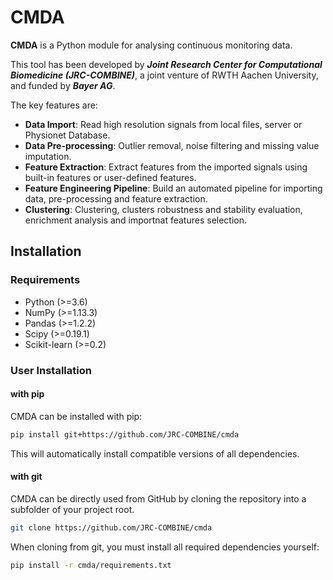 # CMDA

**CMDA** is a Python module for analysing continuous monitoring data.

This tool has been developed by ***Joint Research Center for Computational Biomedicine (JRC-COMBINE)***, a joint venture of RWTH Aachen University, and funded by ***Bayer AG***.

The key features are:

* **Data Import**: Read high resolution signals from local files, server or Physionet Database.
* **Data Pre-processing**: Outlier removal, noise filtering and missing value imputation.
* **Feature Extraction**: Extract features from the imported signals using built-in features or user-defined features.
* **Feature Engineering Pipeline**: Build an automated pipeline for importing data, pre-processing and feature extraction.
* **Clustering**: Clustering, clusters robustness and stability evaluation, enrichment analysis and importnat features selection.

## Installation

### Requirements
* Python (>=3.6)
* NumPy (>=1.13.3)
* Pandas (>=1.2.2)
* Scipy (>=0.19.1)
* Scikit-learn (>=0.2)

### User Installation
#### with pip
CMDA can be installed with pip:
```bash
pip install git+https://github.com/JRC-COMBINE/cmda
```
This will automatically install compatible versions of all dependencies.

#### with git
CMDA can be directly used from GitHub by cloning the repository into a subfolder of your project root.
```bash
git clone https://github.com/JRC-COMBINE/cmda
```
When cloning from git, you must install all required dependencies yourself:

```bash
pip install -r cmda/requirements.txt
```

